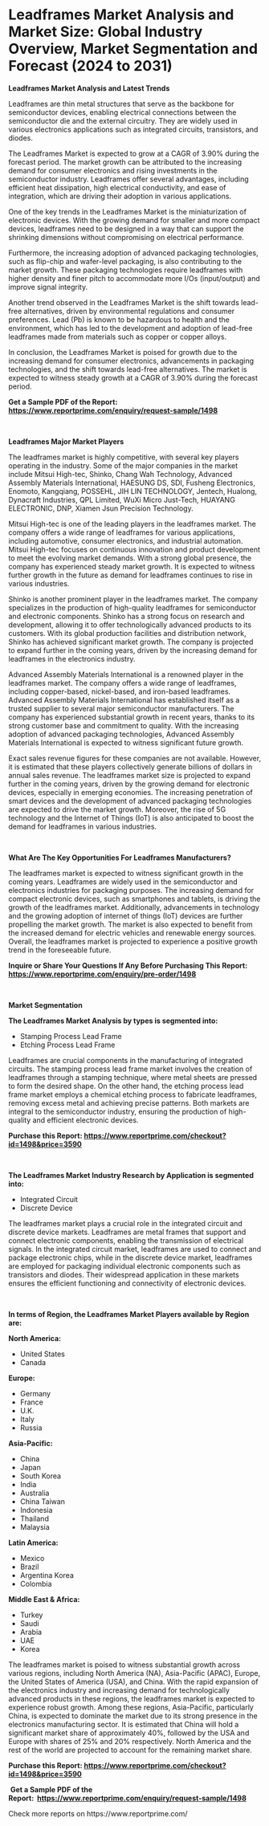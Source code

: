 <p><h1>Leadframes Market Analysis and Market Size: Global Industry Overview, Market Segmentation and Forecast (2024 to 2031)</h1></p><p><strong>Leadframes Market Analysis and Latest Trends</strong></p>
<p><p>Leadframes are thin metal structures that serve as the backbone for semiconductor devices, enabling electrical connections between the semiconductor die and the external circuitry. They are widely used in various electronics applications such as integrated circuits, transistors, and diodes.</p><p>The Leadframes Market is expected to grow at a CAGR of 3.90% during the forecast period. The market growth can be attributed to the increasing demand for consumer electronics and rising investments in the semiconductor industry. Leadframes offer several advantages, including efficient heat dissipation, high electrical conductivity, and ease of integration, which are driving their adoption in various applications.</p><p>One of the key trends in the Leadframes Market is the miniaturization of electronic devices. With the growing demand for smaller and more compact devices, leadframes need to be designed in a way that can support the shrinking dimensions without compromising on electrical performance.</p><p>Furthermore, the increasing adoption of advanced packaging technologies, such as flip-chip and wafer-level packaging, is also contributing to the market growth. These packaging technologies require leadframes with higher density and finer pitch to accommodate more I/Os (input/output) and improve signal integrity.</p><p>Another trend observed in the Leadframes Market is the shift towards lead-free alternatives, driven by environmental regulations and consumer preferences. Lead (Pb) is known to be hazardous to health and the environment, which has led to the development and adoption of lead-free leadframes made from materials such as copper or copper alloys.</p><p>In conclusion, the Leadframes Market is poised for growth due to the increasing demand for consumer electronics, advancements in packaging technologies, and the shift towards lead-free alternatives. The market is expected to witness steady growth at a CAGR of 3.90% during the forecast period.</p></p>
<p><strong>Get a Sample PDF of the Report:&nbsp; <a href="https://www.reportprime.com/enquiry/request-sample/1498">https://www.reportprime.com/enquiry/request-sample/1498</a></strong></p>
<p>&nbsp;</p>
<p><strong>Leadframes Major Market Players</strong></p>
<p><p>The leadframes market is highly competitive, with several key players operating in the industry. Some of the major companies in the market include Mitsui High-tec, Shinko, Chang Wah Technology, Advanced Assembly Materials International, HAESUNG DS, SDI, Fusheng Electronics, Enomoto, Kangqiang, POSSEHL, JIH LIN TECHNOLOGY, Jentech, Hualong, Dynacraft Industries, QPL Limited, WuXi Micro Just-Tech, HUAYANG ELECTRONIC, DNP, Xiamen Jsun Precision Technology.</p><p>Mitsui High-tec is one of the leading players in the leadframes market. The company offers a wide range of leadframes for various applications, including automotive, consumer electronics, and industrial automation. Mitsui High-tec focuses on continuous innovation and product development to meet the evolving market demands. With a strong global presence, the company has experienced steady market growth. It is expected to witness further growth in the future as demand for leadframes continues to rise in various industries.</p><p>Shinko is another prominent player in the leadframes market. The company specializes in the production of high-quality leadframes for semiconductor and electronic components. Shinko has a strong focus on research and development, allowing it to offer technologically advanced products to its customers. With its global production facilities and distribution network, Shinko has achieved significant market growth. The company is projected to expand further in the coming years, driven by the increasing demand for leadframes in the electronics industry.</p><p>Advanced Assembly Materials International is a renowned player in the leadframes market. The company offers a wide range of leadframes, including copper-based, nickel-based, and iron-based leadframes. Advanced Assembly Materials International has established itself as a trusted supplier to several major semiconductor manufacturers. The company has experienced substantial growth in recent years, thanks to its strong customer base and commitment to quality. With the increasing adoption of advanced packaging technologies, Advanced Assembly Materials International is expected to witness significant future growth.</p><p>Exact sales revenue figures for these companies are not available. However, it is estimated that these players collectively generate billions of dollars in annual sales revenue. The leadframes market size is projected to expand further in the coming years, driven by the growing demand for electronic devices, especially in emerging economies. The increasing penetration of smart devices and the development of advanced packaging technologies are expected to drive the market growth. Moreover, the rise of 5G technology and the Internet of Things (IoT) is also anticipated to boost the demand for leadframes in various industries.</p></p>
<p>&nbsp;</p>
<p><strong>What Are The Key Opportunities For Leadframes Manufacturers?</strong></p>
<p><p>The leadframes market is expected to witness significant growth in the coming years. Leadframes are widely used in the semiconductor and electronics industries for packaging purposes. The increasing demand for compact electronic devices, such as smartphones and tablets, is driving the growth of the leadframes market. Additionally, advancements in technology and the growing adoption of internet of things (IoT) devices are further propelling the market growth. The market is also expected to benefit from the increased demand for electric vehicles and renewable energy sources. Overall, the leadframes market is projected to experience a positive growth trend in the foreseeable future.</p></p>
<p><strong>Inquire or Share Your Questions If Any Before Purchasing This Report: <a href="https://www.reportprime.com/enquiry/pre-order/1498">https://www.reportprime.com/enquiry/pre-order/1498</a></strong></p>
<p>&nbsp;</p>
<p><strong>Market Segmentation</strong></p>
<p><strong>The Leadframes Market Analysis by types is segmented into:</strong></p>
<p><ul><li>Stamping Process Lead Frame</li><li>Etching Process Lead Frame</li></ul></p>
<p><p>Leadframes are crucial components in the manufacturing of integrated circuits. The stamping process lead frame market involves the creation of leadframes through a stamping technique, where metal sheets are pressed to form the desired shape. On the other hand, the etching process lead frame market employs a chemical etching process to fabricate leadframes, removing excess metal and achieving precise patterns. Both markets are integral to the semiconductor industry, ensuring the production of high-quality and efficient electronic devices.</p></p>
<p><strong>Purchase this Report:&nbsp;<a href="https://www.reportprime.com/checkout?id=1498&price=3590">https://www.reportprime.com/checkout?id=1498&price=3590</a></strong></p>
<p>&nbsp;</p>
<p><strong>The Leadframes Market Industry Research by Application is segmented into:</strong></p>
<p><ul><li>Integrated Circuit</li><li>Discrete Device</li></ul></p>
<p><p>The leadframes market plays a crucial role in the integrated circuit and discrete device markets. Leadframes are metal frames that support and connect electronic components, enabling the transmission of electrical signals. In the integrated circuit market, leadframes are used to connect and package electronic chips, while in the discrete device market, leadframes are employed for packaging individual electronic components such as transistors and diodes. Their widespread application in these markets ensures the efficient functioning and connectivity of electronic devices.</p></p>
<p>&nbsp;</p>
<p><strong>In terms of Region, the Leadframes Market Players available by Region are:</strong></p>
<p>
    <p> <strong> North America: </strong>
        <ul>
            <li>United States</li>
            <li>Canada</li>
        </ul>
        </p> 
    <p> <strong> Europe: </strong>
        <ul>
            <li>Germany</li>
            <li>France</li>
            <li>U.K.</li>
            <li>Italy</li>
            <li>Russia</li>
        </ul>
        </p> 
    <p> <strong> Asia-Pacific: </strong>
        <ul>
            <li>China</li>
            <li>Japan</li>
            <li>South Korea</li>
            <li>India</li>
            <li>Australia</li>
            <li>China Taiwan</li>
            <li>Indonesia</li>
            <li>Thailand</li>
            <li>Malaysia</li>
        </ul>
        </p> 
    <p> <strong> Latin America: </strong>
        <ul>
            <li>Mexico</li>
            <li>Brazil</li>
            <li>Argentina Korea</li>
            <li>Colombia</li>
        </ul>
        </p> 
    <p> <strong> Middle East & Africa: </strong>
        <ul>
            <li>Turkey</li>
            <li>Saudi</li>
            <li>Arabia</li>
            <li>UAE</li>
            <li>Korea</li>
        </ul>
    </p>
    </p>
<p><p>The leadframes market is poised to witness substantial growth across various regions, including North America (NA), Asia-Pacific (APAC), Europe, the United States of America (USA), and China. With the rapid expansion of the electronics industry and increasing demand for technologically advanced products in these regions, the leadframes market is expected to experience robust growth. Among these regions, Asia-Pacific, particularly China, is expected to dominate the market due to its strong presence in the electronics manufacturing sector. It is estimated that China will hold a significant market share of approximately 40%, followed by the USA and Europe with shares of 25% and 20% respectively. North America and the rest of the world are projected to account for the remaining market share.</p></p>
<p><strong>Purchase this Report: <a href="https://www.reportprime.com/checkout?id=1498&price=3590">https://www.reportprime.com/checkout?id=1498&price=3590</a></strong></p>
<p>&nbsp;<strong>Get a Sample PDF of the Report:&nbsp;&nbsp;<a href="https://www.reportprime.com/enquiry/request-sample/1498">https://www.reportprime.com/enquiry/request-sample/1498</a></strong></p>
<p><strong></strong></p>
<p>Check more reports on https://www.reportprime.com/</p>